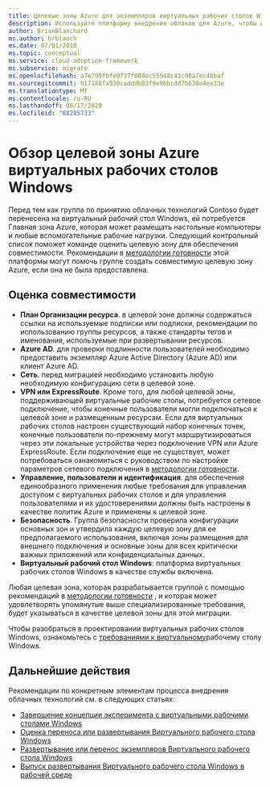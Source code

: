 ```yaml
---
title: Целевые зоны Azure для экземпляров виртуальных рабочих столов Windows
description: Используйте платформу внедрения облаков для Azure, чтобы изучить рекомендации по переносу виртуальных рабочих столов, чтобы сократить сложность и стандартизировать процесс миграции.
author: BrianBlanchard
ms.author: brblanch
ms.date: 07/01/2010
ms.topic: conceptual
ms.service: cloud-adoption-framework
ms.subservice: migrate
ms.openlocfilehash: a7e795fbfe9f37f008ec55948c41c90a7ec4bbaf
ms.sourcegitcommit: 917188fa930cadddb03f9e9bbcdd7b630e4ee33e
ms.translationtype: MT
ms.contentlocale: ru-RU
ms.lasthandoff: 08/17/2020
ms.locfileid: "88285733"
---
```

# <a name="windows-virtual-desktop-azure-landing-zone-review"></a>Обзор целевой зоны Azure виртуальных рабочих столов Windows

Перед тем как группа по принятию облачных технологий Contoso будет перенесена на виртуальный рабочий стол Windows, ей потребуется Главная зона Azure, которая может размещать настольные компьютеры и любые вспомогательные рабочие нагрузки. Следующий контрольный список поможет команде оценить целевую зону для обеспечения совместимости. Рекомендации в [методологии готовности](../../ready/index.md) этой платформы могут помочь группе создать совместимую целевую зону Azure, если она не была предоставлена.

## <a name="evaluate-compatibility"></a>Оценка совместимости

- **План Организации ресурса**. в целевой зоне должны содержаться ссылки на используемые подписки или подписки, рекомендации по использованию группы ресурсов, а также стандарты тегов и именования, используемые при развертывании ресурсов.
- **Azure AD**. для проверки подлинности пользователей необходимо предоставить экземпляр Azure Active Directory (Azure AD) или клиент Azure AD.
- **Сеть**. перед миграцией необходимо установить любую необходимую конфигурацию сети в целевой зоне.
- **VPN или ExpressRoute**. Кроме того, для любой целевой зоны, поддерживающей виртуальные рабочие столы, потребуется сетевое подключение, чтобы конечные пользователи могли подключаться к целевой зоне и размещенным ресурсам. Если для виртуальных рабочих столов настроен существующий набор конечных точек, конечные пользователи по-прежнему могут маршрутизироваться через эти локальные устройства через подключение VPN или Azure ExpressRoute. Если подключение еще не существует, может потребоваться ознакомиться с руководством по настройке параметров сетевого подключения в [методологии готовности](../../ready/index.md).
- **Управление, пользователи и идентификация**. для обеспечения единообразного применения любые требования для управления доступом с виртуальных рабочих столов и для управления пользователями и их удостоверениями должны быть настроены в качестве политик Azure и применены к целевой зоне.
- **Безопасность**. Группа безопасности проверила конфигурации основных зон и утвердила каждую целевую зону для ее предполагаемого использования, включая зоны размещения для внешнего подключения и основные зоны для всех критически важных приложений или конфиденциальных данных.
- **Виртуальный рабочий стол Windows**: платформа виртуальных рабочих столов Windows в качестве службы включена. <!-- TODO: Add link to enable the service. -->

Любая целевая зона, которая разрабатывается группой с помощью рекомендаций в [методологии готовности](../../ready/index.md) , и которая может удовлетворять упомянутые выше специализированные требования, будет указываться в качестве целевой зоны для этой миграции.

Чтобы разобраться в проектировании виртуальных рабочих столов Windows, ознакомьтесь с [требованиями к виртуальному](/azure/virtual-desktop/overview#requirements)рабочему столу Windows.

## <a name="next-steps"></a>Дальнейшие действия

Рекомендации по конкретным элементам процесса внедрения облачных технологий см. в следующих статьях:

- [Завершение концепции эксперимента с виртуальными рабочими столами Windows](./proof-of-concept.md)
- [Оценка переноса или развертывания Виртуального рабочего стола Windows](./migrate-assess.md)
- [Развертывание или перенос экземпляров Виртуального рабочего стола Windows](./migrate-deploy.md)
- [Выпуск развертывания Виртуального рабочего стола Windows в рабочей среде](./migrate-release.md)